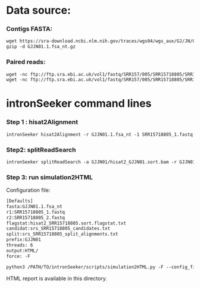 Data source:
============

### Contigs FASTA: 

```diff
wget https://sra-download.ncbi.nlm.nih.gov/traces/wgs04/wgs_aux/GJ/JN/GJJN01/GJJN01.1.fsa_nt.gz
gzip -d GJJN01.1.fsa_nt.gz
```

### Paired reads:

```diff
wget -nc ftp://ftp.sra.ebi.ac.uk/vol1/fastq/SRR157/005/SRR15718805/SRR15718805_2.fastq.gz
wget -nc ftp://ftp.sra.ebi.ac.uk/vol1/fastq/SRR157/005/SRR15718805/SRR15718805_1.fastq.gz

```

intronSeeker command lines
============================

### Step 1 : hisat2Alignment

```diff
intronSeeker hisat2Alignment -r GJJN01.1.fsa_nt -1 SRR15718805_1.fastq -2 SRR15718805_2.fastq --prefix GJJN01 -o GJJN01 -t 12
```

### Step2: splitReadSearch

```diff
intronSeeker splitReadSearch -a GJJN01/hisat2_GJJN01.sort.bam -r GJJN01.1.fsa_nt --prefix GJJN01 --output splitReadSearch_GJJN01
```

### Step 3: run simulation2HTML

Configuration file:

```diff
[Defaults]
fasta:GJJN01.1.fsa_nt
r1:SRR15718805_1.fastq
r2:SRR15718805_2.fastq
flagstat:hisat2_SRR15718805.sort.flagstat.txt
candidat:srs_SRR15718805_candidates.txt
split:srs_SRR15718805_split_alignments.txt
prefix:GJJN01
threads: 6                
output:HTML/
force: -F
```


```diff
python3 /PATH/TO/intronSeeker/scripts/simulation2HTML.py -F --config_file  SRR15718805.cfg;

```

HTML report is available in this directory.
